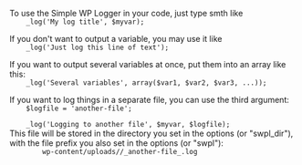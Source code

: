 <p class="description">
To use the Simple WP Logger in your code, just type smth like
<code>
    _log('My log title', $myvar);
</code>
</p>
<p class="description">
If you don't want to output a variable, you may use it like
<code>
    _log('Just log this line of text');
</code>
</p>
<p class="description">
If you want to output several variables at once, put them into an array like this:
<code>
    _log('Several variables', array($var1, $var2, $var3, ...));
</code>
</p>
<p class="description">
If you want to log things in a separate file, you can use the third argument:
<code>
    $logfile = 'another-file';<br>
    _log('Logging to another file', $myvar, $logfile);
</code>
This file will be stored in the directory you set in the options (or "swpl_dir"), with the file prefix you also set in the options (or "swpl"):
<code>
        wp-content/uploads/<?php echo $options['swpl_dir']; ?>/<?php echo $options['swpl_file']; ?>_another-file_<?php echo date('Y-m-d'); ?>.log
</code>
</p>
